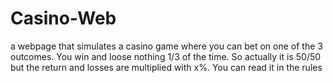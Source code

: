 # Casino-Web
a webpage that simulates a casino game where you can bet on one of the 3 outcomes. You win and loose nothing 1/3 of the time. So actually it is 50/50 but the return and losses are multiplied with x%. You can read it in the rules
